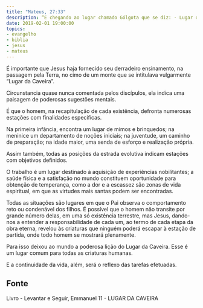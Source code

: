 ```yaml
---
title: "Mateus, 27:33"
description: “E chegando ao lugar chamado Gólgota que se diz: - Lugar da Caveira.”
date: 2019-02-01 19:00:00
topics: 
- evangelho
- biblia
- jesus
- mateus
---
```


É importante que Jesus haja fornecido seu derradeiro ensinamento, na passagem
pela Terra, no cimo de um monte que se intitulava vulgarmente “Lugar da
Caveira”.

Circunstancia quase nunca comentada pelos discípulos, ela indica uma paisagem de
poderosas sugestões mentais.

É que o homem, na recapitulação de cada existência, defronta numerosas estações
com finalidades especificas.

Na primeira infância, encontra um lugar de mimos e brinquedos; na meninice um
departamento de noções iniciais; na juventude, um caminho de preparação; na
idade maior, uma senda de esforço e realização própria.

Assim também, todas as posições da estrada evolutiva indicam estações com
objetivos definidos.

O trabalho é um lugar destinado à aquisição de experiências nobilitantes; a
saúde física e a satisfação no mundo constituem oportunidade para obtenção de
temperança, como a dor e a escassez são zonas de vida espiritual, em que as
virtudes mais santas podem ser encontradas.

Todas as situações são lugares em que o Pai observa o comportamento reto ou
condenável dos filhos.  É possível que o homem não transite por grande número
delas, em uma só existência terrestre, mas Jesus, dando-nos a entender a
responsabilidade de cada um, ao termo de cada etapa da obra eterna, revelou às
criaturas que ninguém poderá escapar à estação de partida, onde todo homem se
mostrará plenamente.

Para isso deixou ao mundo a poderosa lição do Lugar da Caveira. Esse é um lugar
comum para todas as criaturas humanas.

E a continuidade da vida, além, será o reflexo das tarefas efetuadas.


## Fonte
Livro - Levantar e Seguir, Emmanuel
11 - LUGAR DA CAVEIRA
